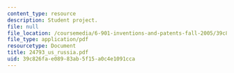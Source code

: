 ```yaml
---
content_type: resource
description: Student project.
file: null
file_location: /coursemedia/6-901-inventions-and-patents-fall-2005/39c826fae08983ab5f15a0c4e1091cca_24793_us_russia.pdf
file_type: application/pdf
resourcetype: Document
title: 24793_us_russia.pdf
uid: 39c826fa-e089-83ab-5f15-a0c4e1091cca
---
```

